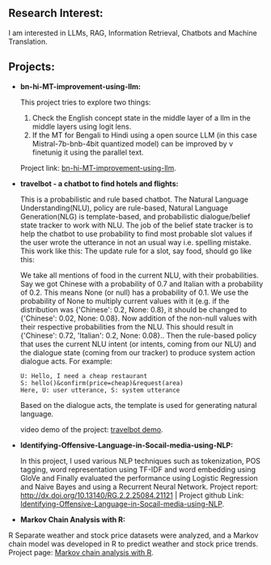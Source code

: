 ## Research Interest:
I am interested in LLMs, RAG, Information Retrieval, Chatbots and Machine Translation.

## Projects:
* **bn-hi-MT-improvement-using-llm:**
  
  This project tries to explore two things:
  1. Check the English concept state in the middle layer of a llm in the middle layers using logit lens.
  2. If the MT for Bengali to Hindi using a open source LLM (in this case Mistral-7b-bnb-4bit quantized model) can be improved by     v 
  finetunig   it using the parallel text.

  Project link: [bn-hi-MT-improvement-using-llm](https://github.com/arafat04/bn-hi-MT-improvement-using-llm).

* **travelbot - a chatbot to find hotels and flights:**
  
  This is a probabilistic and rule based chatbot. The Natural Language Understanding(NLU), policy are rule-based, Natural Language 
  Generation(NLG) is template-based, and probabilistic dialogue/belief state tracker to work with NLU. The job of the belief state 
  tracker is to help the chatbot to use probability to find most probable slot values if the user wrote the      utterance in not an 
  usual way i.e. spelling mistake. This work like this: The update rule for a slot, say food, should go like this:

  We take all mentions of food in the current NLU, with their probabilities. Say we got Chinese with a probability of 0.7 and Italian 
  with a probability of 0.2. This means None (or null) has a probability of 0.1. We use the probability of None to multiply current 
  values with it (e.g. if the distribution was {'Chinese': 0.2, None: 0.8}, it should be changed to {'Chinese': 0.02, None: 0.08}. Now 
  addition of the non-null values with their respective probabilities from the NLU. This should result in {'Chinese': 0.72, 'Italian': 
  0.2, None: 0.08}.. Then the rule-based policy    that uses the current NLU intent (or intents, coming from our NLU) and the dialogue 
  state (coming from our tracker) to produce system action dialogue acts. For example:

  ```
  U: Hello, I need a cheap restaurant
  S: hello()&confirm(price=cheap)&request(area)
  Here, U: user utterance, S: system utterance
  ```
 
  Based on the dialogue acts, the template is used for generating natural language.

  video demo of the project: [travelbot demo](https://youtu.be/lYnPE4exrls).
  
* **Identifying-Offensive-Language-in-Socail-media-using-NLP:**
  
  In this project, I used various NLP techniques such as tokenization, POS tagging, word representation using TF-IDF and word embedding    using GloVe and Finally evaluated the performance using Logistic Regression and Naive Bayes and using a Recurrent Neural Network.
  Project report: http://dx.doi.org/10.13140/RG.2.2.25084.21121  | Project github Link:  [Identifying-Offensive-Language-in-Socail-media-using-NLP](https://github.com/arafat04/Identifying-Offensive-Language-in-Socail-media-using-NLP).

* **Markov Chain Analysis with R:**

R Separate weather and stock price datasets were analyzed, and a Markov
chain model was developed in R to predict weather and stock price trends.
Project page: [Markov chain analysis with R](https://arafat04.github.io/Markov-Chain-Analysis/).

  

